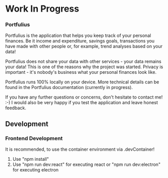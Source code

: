 # Work In Progress #

### Portfulius ###
Portfulius is the application that helps you keep track of your personal finances. Be it income and expenditure, savings goals, transactions you have made with other people or, for example, trend analyses based on your data!

Portfulius does not share your data with other services - your data remains your data! This is one of the reasons why the project was started. Privacy is important - it's nobody's business what your personal finances look like.

Portfulius runs 100% locally on your device. More technical details can be found in the Portfulius documentation (currently in progress).


If you have any further questions or concerns, don't hesitate to contact me! :-) I would also be very happy if you test the application and leave honest feedback.


## Development ##

### Frontend Development ###
It is recommended, to use the container environment via .devContainer!
1. Use "npm install"
2. Use "npm run dev:react" for executing react or "npm run dev:electron" for executing electron
